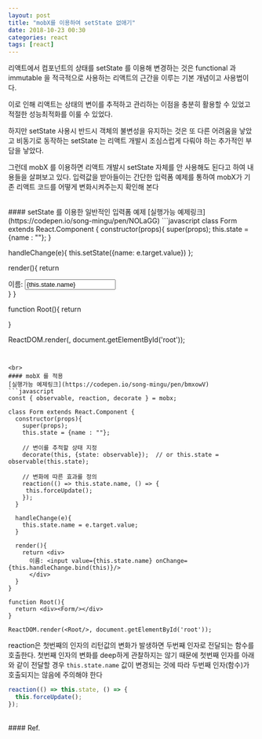 ```yaml
---
layout: post
title: "mobX를 이용하여 setState 없애기"
date: 2018-10-23 00:30
categories: react
tags: [react]
---
```

리액트에서 컴포넌트의 상태를 setState 를 이용해 변경하는 것은 functional 과 immutable 을 적극적으로 사용하는 리액트의 근간을 이루는 기본 개념이고 사용법이다. 

이로 인해 리액트는 상태의 변이를 추적하고 관리하는 이점을 충분히 활용할 수 있었고 적절한 성능최적화를 이룰 수 있었다.

하지만 setState 사용시 반드시 객체의 불변성을 유지하는 것은 또 다른 어려움을 낳았고 비동기로 동작하는 setState 는 리액트 개발시 조심스럽게 다뤄야 하는 추가적인 부담을 낳았다.

그런데 mobX 를 이용하면 리액트 개발시 setState 자체를 안 사용해도 된다고 하여 내용들을 살펴보고 있다. 입력값을 받아들이는 간단한 입력폼 예제를 통하여 mobX가 기존 리액트 코드를 어떻게 변화시켜주는지 확인해 본다

<br>
#### setState 를 이용한 일반적인 입력폼 예제
[실행가능 예제링크](https://codepen.io/song-mingu/pen/NOLaGG)
```javascript
class Form extends React.Component {
  constructor(props){
    super(props);
    this.state = {name : ""};
  }
  
  handleChange(e){
    this.setState({name: e.target.value})
  };
  
  render(){
    return <div>
      이름: <input value={this.state.name} onChange={this.handleChange.bind(this)}/>
      </div>
  }
}

function Root(){
  return <div><Form/></div>
}

ReactDOM.render(<Root/>, document.getElementById('root'));
```


<br>
#### mobX 를 적용
[실행가능 예제링크](https://codepen.io/song-mingu/pen/bmxowV)
```javascript
const { observable, reaction, decorate } = mobx;

class Form extends React.Component {
  constructor(props){
    super(props);
    this.state = {name : ""};
    
    // 변이를 추적할 상태 지정
    decorate(this, {state: observable});  // or this.state = observable(this.state);

    // 변화에 따른 효과를 정의
    reaction(() => this.state.name, () => {
     this.forceUpdate();
    });
  }
  
  handleChange(e){
    this.state.name = e.target.value;
  }
  
  render(){
    return <div>
      이름: <input value={this.state.name} onChange={this.handleChange.bind(this)}/>
      </div>
  }
}

function Root(){
  return <div><Form/></div>
}

ReactDOM.render(<Root/>, document.getElementById('root'));
```

reaction은 첫번째의 인자의 리턴값의 변화가 발생하면 두번째 인자로 전달되는 함수를 호출한다. 첫번째 인자의 변화를 deep하게 관찰하지는 않기 때문에 첫번째 인자를 아래와 같이 전달할 경우 `this.state.name` 값이 변경되는 것에 따라 두번째 인자(함수)가 호출되지는 않음에 주의해야 한다
```javascript
reaction(() => this.state, () => {
  this.forceUpdate();
});
```


<br>
#### Ref.
<https://mobx.js.org/refguide/reaction.html>